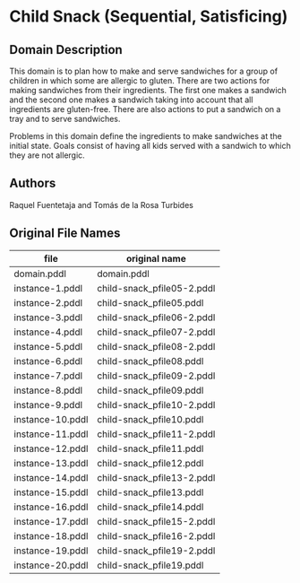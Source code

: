 # Child Snack (Sequential, Satisficing)

## Domain Description

This domain is to plan how to make and serve sandwiches for a group of children in which some are allergic to gluten.
There are two actions for making sandwiches from their ingredients.
The first one makes a sandwich and the second one makes a sandwich taking into account that all ingredients are gluten-free.
There are also actions to put a sandwich on a tray and to serve sandwiches.

Problems in this domain define the ingredients to make sandwiches at the initial state.
Goals consist of having all kids served with a sandwich to which they are not allergic.

## Authors

Raquel Fuentetaja and Tomás de la Rosa Turbides

## Original File Names

| file             | original name              |
|------------------|----------------------------|
| domain.pddl      | domain.pddl                |
| instance-1.pddl  | child-snack_pfile05-2.pddl |
| instance-2.pddl  | child-snack_pfile05.pddl   |
| instance-3.pddl  | child-snack_pfile06-2.pddl |
| instance-4.pddl  | child-snack_pfile07-2.pddl |
| instance-5.pddl  | child-snack_pfile08-2.pddl |
| instance-6.pddl  | child-snack_pfile08.pddl   |
| instance-7.pddl  | child-snack_pfile09-2.pddl |
| instance-8.pddl  | child-snack_pfile09.pddl   |
| instance-9.pddl  | child-snack_pfile10-2.pddl |
| instance-10.pddl | child-snack_pfile10.pddl   |
| instance-11.pddl | child-snack_pfile11-2.pddl |
| instance-12.pddl | child-snack_pfile11.pddl   |
| instance-13.pddl | child-snack_pfile12.pddl   |
| instance-14.pddl | child-snack_pfile13-2.pddl |
| instance-15.pddl | child-snack_pfile13.pddl   |
| instance-16.pddl | child-snack_pfile14.pddl   |
| instance-17.pddl | child-snack_pfile15-2.pddl |
| instance-18.pddl | child-snack_pfile16-2.pddl |
| instance-19.pddl | child-snack_pfile19-2.pddl |
| instance-20.pddl | child-snack_pfile19.pddl   |
